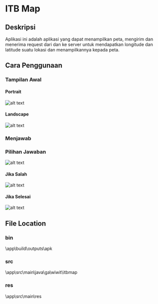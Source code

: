 # ITB Map

## Deskripsi

Aplikasi ini adalah aplikasi yang dapat menampilkan peta, mengirim dan menerima request dari dan ke server untuk mendapatkan longitude dan latitude suatu lokasi dan menampilkannya kepada peta.

## Cara Penggunaan
### Tampilan Awal
#### Portrait 
![alt text](http://i.imgur.com/z1XynVn.jpg)
#### Landscape 
![alt text](http://i.imgur.com/QlBEJ5V.jpg)

### Menjawab
### Pilihan Jawaban
![alt text](http://i.imgur.com/lWrj9DV.jpg)

#### Jika Salah
![alt text](http://i.imgur.com/g7eMyfQ.jpg)

#### Jika Selesai
![alt text](http://i.imgur.com/qFnnVBg.jpg)

## File Location
### bin
\app\build\outputs\apk
### src
\app\src\main\java\ga\wiwit\itbmap
### res
\app\src\main\res
